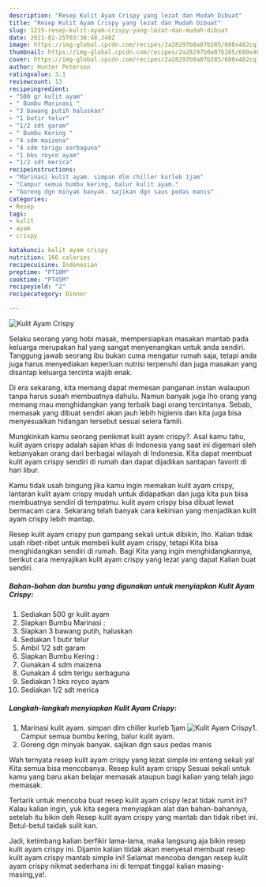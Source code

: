 ```yaml
---
description: "Resep Kulit Ayam Crispy yang lezat dan Mudah Dibuat"
title: "Resep Kulit Ayam Crispy yang lezat dan Mudah Dibuat"
slug: 1215-resep-kulit-ayam-crispy-yang-lezat-dan-mudah-dibuat
date: 2021-02-25T03:38:48.248Z
image: https://img-global.cpcdn.com/recipes/2a28297b0a87b285/680x482cq70/kulit-ayam-crispy-foto-resep-utama.jpg
thumbnail: https://img-global.cpcdn.com/recipes/2a28297b0a87b285/680x482cq70/kulit-ayam-crispy-foto-resep-utama.jpg
cover: https://img-global.cpcdn.com/recipes/2a28297b0a87b285/680x482cq70/kulit-ayam-crispy-foto-resep-utama.jpg
author: Hunter Peterson
ratingvalue: 3.1
reviewcount: 13
recipeingredient:
- "500 gr kulit ayam"
- " Bumbu Marinasi "
- "3 bawang putih haluskan"
- "1 butir telur"
- "1/2 sdt garam"
- " Bumbu Kering "
- "4 sdm maizena"
- "4 sdm terigu serbaguna"
- "1 bks royco ayam"
- "1/2 sdt merica"
recipeinstructions:
- "Marinasi kulit ayam. simpan dlm chiller kurleb 1jam"
- "Campur semua bumbu kering, balur kulit ayam."
- "Goreng dgn minyak banyak. sajikan dgn saus pedas manis"
categories:
- Resep
tags:
- kulit
- ayam
- crispy

katakunci: kulit ayam crispy 
nutrition: 166 calories
recipecuisine: Indonesian
preptime: "PT10M"
cooktime: "PT45M"
recipeyield: "2"
recipecategory: Dinner

---
```



![Kulit Ayam Crispy](https://img-global.cpcdn.com/recipes/2a28297b0a87b285/680x482cq70/kulit-ayam-crispy-foto-resep-utama.jpg)

Selaku seorang yang hobi masak, mempersiapkan masakan mantab pada keluarga merupakan hal yang sangat menyenangkan untuk anda sendiri. Tanggung jawab seorang ibu bukan cuma mengatur rumah saja, tetapi anda juga harus menyediakan keperluan nutrisi terpenuhi dan juga masakan yang disantap keluarga tercinta wajib enak.

Di era  sekarang, kita memang dapat memesan panganan instan walaupun tanpa harus susah membuatnya dahulu. Namun banyak juga lho orang yang memang mau menghidangkan yang terbaik bagi orang tercintanya. Sebab, memasak yang dibuat sendiri akan jauh lebih higienis dan kita juga bisa menyesuaikan hidangan tersebut sesuai selera famili. 



Mungkinkah kamu seorang penikmat kulit ayam crispy?. Asal kamu tahu, kulit ayam crispy adalah sajian khas di Indonesia yang saat ini digemari oleh kebanyakan orang dari berbagai wilayah di Indonesia. Kita dapat membuat kulit ayam crispy sendiri di rumah dan dapat dijadikan santapan favorit di hari libur.

Kamu tidak usah bingung jika kamu ingin memakan kulit ayam crispy, lantaran kulit ayam crispy mudah untuk didapatkan dan juga kita pun bisa membuatnya sendiri di tempatmu. kulit ayam crispy bisa dibuat lewat bermacam cara. Sekarang telah banyak cara kekinian yang menjadikan kulit ayam crispy lebih mantap.

Resep kulit ayam crispy pun gampang sekali untuk dibikin, lho. Kalian tidak usah ribet-ribet untuk membeli kulit ayam crispy, tetapi Kita bisa menghidangkan sendiri di rumah. Bagi Kita yang ingin menghidangkannya, berikut cara menyajikan kulit ayam crispy yang lezat yang dapat Kalian buat sendiri.

<!--inarticleads1-->

##### Bahan-bahan dan bumbu yang digunakan untuk menyiapkan Kulit Ayam Crispy:

1. Sediakan 500 gr kulit ayam
1. Siapkan  Bumbu Marinasi :
1. Siapkan 3 bawang putih, haluskan
1. Sediakan 1 butir telur
1. Ambil 1/2 sdt garam
1. Siapkan  Bumbu Kering :
1. Gunakan 4 sdm maizena
1. Gunakan 4 sdm terigu serbaguna
1. Sediakan 1 bks royco ayam
1. Sediakan 1/2 sdt merica




<!--inarticleads2-->

##### Langkah-langkah menyiapkan Kulit Ayam Crispy:

1. Marinasi kulit ayam. simpan dlm chiller kurleb 1jam
<img src="https://img-global.cpcdn.com/steps/7fff60e1123b0486/160x128cq70/kulit-ayam-crispy-langkah-memasak-1-foto.jpg" alt="Kulit Ayam Crispy">1. Campur semua bumbu kering, balur kulit ayam.
1. Goreng dgn minyak banyak. sajikan dgn saus pedas manis




Wah ternyata resep kulit ayam crispy yang lezat simple ini enteng sekali ya! Kita semua bisa mencobanya. Resep kulit ayam crispy Sesuai sekali untuk kamu yang baru akan belajar memasak ataupun bagi kalian yang telah jago memasak.

Tertarik untuk mencoba buat resep kulit ayam crispy lezat tidak rumit ini? Kalau kalian ingin, yuk kita segera menyiapkan alat dan bahan-bahannya, setelah itu bikin deh Resep kulit ayam crispy yang mantab dan tidak ribet ini. Betul-betul taidak sulit kan. 

Jadi, ketimbang kalian berfikir lama-lama, maka langsung aja bikin resep kulit ayam crispy ini. Dijamin kalian tiidak akan menyesal membuat resep kulit ayam crispy mantab simple ini! Selamat mencoba dengan resep kulit ayam crispy nikmat sederhana ini di tempat tinggal kalian masing-masing,ya!.

